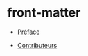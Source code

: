 # front-matter

 <ul class='toc'><li><a href='/fr/front-matter/preface'>Préface</a></li></ul>

<ul class='toc'><li><a href='/fr/front-matter/contributors'>Contributeurs</a></li></ul> 